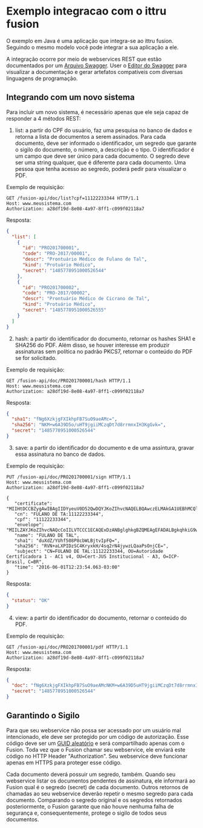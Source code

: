 # Exemplo integracao com o ittru fusion
O exemplo em Java é uma aplicação que integra-se ao ittru fusion. Seguindo o mesmo modelo você pode integrar a sua aplicação a ele.

A integração ocorre por meio de webservices REST que estão documentados por um [Arquivo Swagger](https://raw.githubusercontent.com/ittrufusion/exemplo_integracao/master/src/main/resources/com/ittru/fusion/example/swagger.yaml). User o [Editor do Swagger](http://editor.swagger.io/#/) para visualizar a documentação e gerar artefatos compatíveis com diversas linguagens de programação.


## Integrando com um novo sistema
Para incluir um novo sistema, é necessário apenas que ele seja capaz de responder a 4 métodos REST:

1. list: a partir do CPF do usuário, faz uma pesquisa no banco de dados e retorna a lista de documentos a serem assinados. Para cada documento, deve ser informado o identificador, um segredo que garante o sigilo do documento, o número, a descrição e o tipo. O identificador é um campo que deve ser único para cada documento. O segredo deve ser uma string qualquer, que é diferente para cada documento. Uma pessoa que tenha acesso ao segredo, poderá pedir para visualizar o PDF.

Exemplo de requisição:
```http
GET /fusion-api/doc/list?cpf=11122233344 HTTP/1.1
Host: www.meusistema.com
Authorization: a28df19d-8e08-4a97-8ff1-c099f02118a7
```
Resposta:
```json
{
  "list": [  
    {
      "id": "PRO201700001",
      "code": "PRO-2017/00001",
      "descr": "Prontuário Médico de Fulano de Tal",
      "kind": "Protuário Médico",
      "secret": "1485778951000526544"
    },
    {
      "id": "PRO201700002",
      "code": "PRO-2017/00002",
      "descr": "Prontuário Médico de Cicrano de Tal",
      "kind": "Protuário Médico",
      "secret": "1485778951000526555"
    }
  ]
}
```

2. hash: a partir do identificador do documento, retornar os hashes SHA1 e SHA256 do PDF. Além disso, se houver interesse em produzir assinaturas sem política no padrão PKCS7, retornar o conteúdo do PDF se for solicitado.

Exemplo de requisição:
```http
GET /fusion-api/doc/PRO201700001/hash HTTP/1.1
Host: www.meusistema.com
Authorization: a28df19d-8e08-4a97-8ff1-c099f02118a7
```
Resposta:
```json
{
  "sha1": "fNg6XzkjgFXIkhpFB7SuO9aeAMc=",
  "sha256": "NKM+w6A39D5o/uHT9jgiiMCzqDt7d8rrmnxIH3KgGvk=",
  "secret": "1485778951000526544"
}
```


3. save: a partir do identificador do documento e de uma assintura, gravar essa assinatura no banco de dados.

Exemplo de requisição:
```http
PUT /fusion-api/doc/PRO201700001/sign HTTP/1.1
Host: www.meusistema.com
Authorization: a28df19d-8e08-4a97-8ff1-c099f02118a7

{
   "certificate": "MIIHtDCCBZygAwIBAgIIDYyeuV0D52QwDQYJKoZIhvcNAQELBQAwczELMAkGA1UEBhMCQlIxEzARBgNVBAoTCklDUC1CcmFzaWwxNTAzBgNVBAsTLEF1dG9yaWRhZGUgQ2VydGlmaWNhZG9yYSBkYSBKdXN0aWNhIC0...",
   "cn": "FULANO DE TA:11122233344",
   "cpf": "11122233344",
   "envelope": "MIILZAYJKoZIhvcNAQcCoIILVTCCC1ECAQExDzANBglghkgBZQMEAgEFADALBgkqhkiG9w0BBwGggge4MIIHtDCCBZygAwIBAgIIDYyeuV0D52QwDQYJKoZIhvcNAQELBQAwczELMAkGA1UEBhMCQlIxEzARBgNVB...",
   "name": "FULANO DE TAL",
   "sha1": "duXdZ/YUhf508P8cbWLBjtvIpFQ=",
   "sha256": "RVN+aLXPIDzSC4KryxkH/4sq2rN4jywzLQaaPsOnjCE=",
   "subject": "CN=FULANO DE TAL:11122233344, OU=Autoridade Certificadora 1 - AC1 v4, OU=Cert-JUS Institucional - A3, O=ICP-Brasil, C=BR",
   "time": "2016-06-01T12:23:54.063-03:00"
}
```
Resposta:
```json
{
  "status": "OK"
}
```
4. view: a partir do identificador do documento, retornar o conteúdo do PDF.

Exemplo de requisição:
```http
GET /fusion-api/doc/PRO201700001/pdf HTTP/1.1
Host: www.meusistema.com
Authorization: a28df19d-8e08-4a97-8ff1-c099f02118a7
```
Resposta:
```json
{
  "doc": "fNg6XzkjgFXIkhpFB7SuO9aeAMcNKM+w6A39D5uHT9jgiiMCzqDt7d8rrmnxIH3KgGvk...",
  "secret": "1485778951000526544"
}
```

## Garantindo o Sigilo
Para que seu webservice não possa ser acessado por um usuário mal intencionado, ele deve ser protegido por um código de autorização. Esse código deve ser um [GUID aleatório](https://www.guidgenerator.com/) e será compartilhado apenas com o Fusion. Toda vez que o Fusion chamar seu webservice, ele enviará este código no HTTP Header "Authorization". Seu webservice deve funcionar apenas em HTTPS para proteger esse código.

Cada documento deverá possuir um segredo, também. Quando seu webservice listar os documentos pendentes de assinatura, ele informará ao Fusion qual é o segredo (secret) de cada documento. Outros retornos de chamadas ao seu webservice deverão repetir o mesmo segredo para cada documento. Comparando o segredo original e os segredos retornados posteriormente, o Fusion garante que não houve nenhuma falha de segurança e, consequentemente, protege o sigilo de todos seus documentos.
